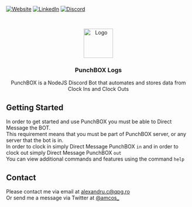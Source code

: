 [![Website][website-shield]][website-url]
[![LinkedIn][linkedin-shield]][linkedin-url]
[![Discord][discord-shield]][discord-url]


<!-- PROJECT LOGO -->
<br />
<p align="center">
  <a href="https://discord.com/invite/super">
   <img src="https://pigu.ro/web_img/a30f1fc923a536f3b26cfcaa040b6e9e.png" alt="Logo" width="80" height="80">
  </a>

  <h3 align="center">PunchBOX Logs</h3>

  <p align="center">
    PunchBOX is a NodeJS Discord Bot that automates and stores data from Clock Ins and Clock Outs
  </p>
</p>

## Getting Started

In order to get started and use PunchBOX you must be able to Direct Message the BOT.<br>
This requirement means that you must be part of PunchBOX server, or any server that the bot is in. <br>
In order to clock in simply Direct Message PunchBOX ``in`` and in order to clock out simply Direct Message PunchBOX ``out`` <br>
You can view additional commands and features using the command ``help``
<br>


<!-- CONTACT -->
## Contact
Please contact me via email at alexandru.c@qpg.ro <br>
Or send me a message via Twitter at [@amcos_](https://twitter.com/amcos_)


<!-- MARKDOWN LINKS & IMAGES -->
<!-- https://www.markdownguide.org/basic-syntax/#reference-style-links -->
[linkedin-shield]: https://img.shields.io/badge/-LinkedIn-black.svg?style=for-the-badge&logo=linkedin&colorB=555
[linkedin-url]: https://linkedin.com/in/coserea-alexandru
[discord-shield]: https://img.shields.io/discord/287260416416022529?label=DISCORD&style=for-the-badge
[discord-url]: https://discord.com/invite/super
[website-shield]: https://img.shields.io/badge/WEBSITE-grey?style=for-the-badge
[website-url]: https://pigu.ro/
